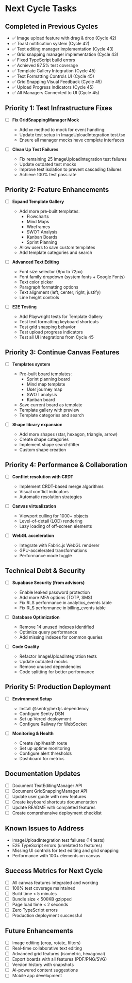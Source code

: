# Next Cycle Tasks

## Completed in Previous Cycles
- ✅ Image upload feature with drag & drop (Cycle 42)
- ✅ Toast notification system (Cycle 42)
- ✅ Text editing manager implementation (Cycle 43)
- ✅ Grid snapping manager implementation (Cycle 43)
- ✅ Fixed TypeScript build errors
- ✅ Achieved 87.5% test coverage
- ✅ Template Gallery Integration (Cycle 45)
- ✅ Text Formatting Controls UI (Cycle 45)
- ✅ Grid Snapping Visual Feedback (Cycle 45)
- ✅ Upload Progress Indicators (Cycle 45)
- ✅ All Managers Connected to UI (Cycle 45)

## Priority 1: Test Infrastructure Fixes
- [ ] **Fix GridSnappingManager Mock**
  - Add `on` method to mock for event handling
  - Update test setup in ImageUploadIntegration.test.tsx
  - Ensure all manager mocks have complete interfaces

- [ ] **Clean Up Test Failures**
  - Fix remaining 25 ImageUploadIntegration test failures
  - Update outdated test mocks
  - Improve test isolation to prevent cascading failures
  - Achieve 100% test pass rate

## Priority 2: Feature Enhancements
- [ ] **Expand Template Gallery**
  - Add more pre-built templates:
    - Flowcharts
    - Mind Maps
    - Wireframes
    - SWOT Analysis
    - Kanban Boards
    - Sprint Planning
  - Allow users to save custom templates
  - Add template categories and search

- [ ] **Advanced Text Editing**
  - Font size selector (8px to 72px)
  - Font family dropdown (system fonts + Google Fonts)
  - Text color picker
  - Paragraph formatting options
  - Text alignment (left, center, right, justify)
  - Line height controls

- [ ] **E2E Testing**
  - Add Playwright tests for Template Gallery
  - Test text formatting keyboard shortcuts
  - Test grid snapping behavior
  - Test upload progress indicators
  - Test all UI integrations from Cycle 45

## Priority 3: Continue Canvas Features
- [ ] **Templates system**
  - Pre-built board templates:
    - Sprint planning board
    - Mind map template
    - User journey map
    - SWOT analysis
    - Kanban board
  - Save current board as template
  - Template gallery with preview
  - Template categories and search

- [ ] **Shape library expansion**
  - Add more shapes (star, hexagon, triangle, arrow)
  - Create shape categories
  - Implement shape search/filter
  - Custom shape creation

## Priority 4: Performance & Collaboration
- [ ] **Conflict resolution with CRDT**
  - Implement CRDT-based merge algorithms
  - Visual conflict indicators
  - Automatic resolution strategies
  
- [ ] **Canvas virtualization**
  - Viewport culling for 1000+ objects
  - Level-of-detail (LOD) rendering
  - Lazy loading of off-screen elements
  
- [ ] **WebGL acceleration**
  - Integrate with Fabric.js WebGL renderer
  - GPU-accelerated transformations
  - Performance mode toggle

## Technical Debt & Security
- [ ] **Supabase Security (from advisors)**
  - Enable leaked password protection
  - Add more MFA options (TOTP, SMS)
  - Fix RLS performance in analytics_events table
  - Fix RLS performance in billing_events table
  
- [ ] **Database Optimization**
  - Remove 14 unused indexes identified
  - Optimize query performance
  - Add missing indexes for common queries

- [ ] **Code Quality**
  - Refactor ImageUploadIntegration tests
  - Update outdated mocks
  - Remove unused dependencies
  - Code splitting for better performance

## Priority 5: Production Deployment
- [ ] **Environment Setup**
  - Install @sentry/nextjs dependency
  - Configure Sentry DSN
  - Set up Vercel deployment
  - Configure Railway for WebSocket
  
- [ ] **Monitoring & Health**
  - Create /api/health route
  - Set up uptime monitoring
  - Configure alert thresholds
  - Dashboard for metrics

## Documentation Updates
- [ ] Document TextEditingManager API
- [ ] Document GridSnappingManager API
- [ ] Update user guide with new features
- [ ] Create keyboard shortcuts documentation
- [ ] Update README with completed features
- [ ] Create comprehensive deployment checklist

## Known Issues to Address
- ImageUploadIntegration test failures (14 tests)
- E2E TypeScript errors (unrelated to features)
- Missing UI controls for text editing and grid snapping
- Performance with 100+ elements on canvas

## Success Metrics for Next Cycle
- [ ] All canvas features integrated and working
- [ ] 100% test coverage maintained
- [ ] Build time < 5 minutes
- [ ] Bundle size < 500KB gzipped
- [ ] Page load time < 2 seconds
- [ ] Zero TypeScript errors
- [ ] Production deployment successful

## Future Enhancements
- [ ] Image editing (crop, rotate, filters)
- [ ] Real-time collaborative text editing
- [ ] Advanced grid features (isometric, hexagonal)
- [ ] Export boards with all features (PDF/PNG/SVG)
- [ ] Version history with snapshots
- [ ] AI-powered content suggestions
- [ ] Mobile app development